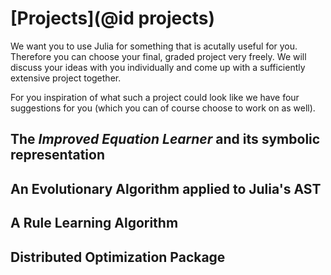 # [Projects](@id projects)

We want you to use Julia for something that is acutally useful for you.
Therefore you can choose your final, graded project very freely.
We will discuss your ideas with you individually and come up with a sufficiently
extensive project together.

For you inspiration of what such a project could look like we have four
suggestions for you (which you can of course choose to work on as well).

## The *Improved Equation Learner* and its symbolic representation

## An Evolutionary Algorithm applied to Julia's AST

## A Rule Learning Algorithm

## Distributed Optimization Package
